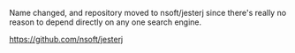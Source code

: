 Name changed, and repository moved to nsoft/jesterj since there's really no reason to depend directly on any one search engine.

https://github.com/nsoft/jesterj
